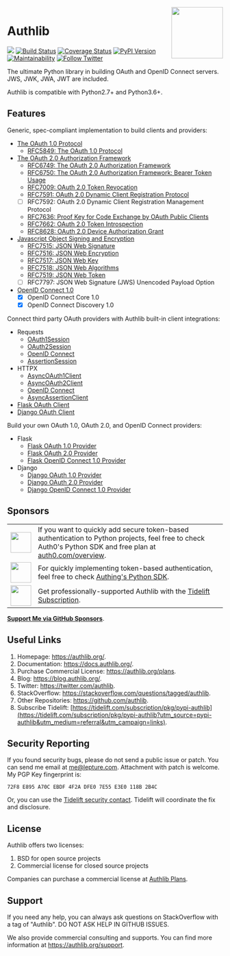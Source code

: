 <a href="https://authlib.org/">
<img align="right" width="120" height="120" src="https://authlib.org/logo.svg">
</a>

# Authlib

<a href="https://github.com/users/lepture/sponsorship"><img src="https://badgen.net/badge/support/authlib/ff69b4?icon=patreon" /></a>
<a href="https://github.com/lepture/authlib/actions"><img src="https://github.com/lepture/authlib/workflows/tests/badge.svg" alt="Build Status"></a>
<a href="https://codecov.io/gh/lepture/authlib?branch=master"><img src="https://badgen.net/codecov/c/github/lepture/authlib" alt="Coverage Status"></a>
<a href="https://pypi.org/project/Authlib/"><img src="https://badgen.net/pypi/v/authlib" alt="PyPI Version"></a>
<a href="https://codeclimate.com/github/lepture/authlib/maintainability"><img src="https://badgen.net/codeclimate/maintainability/lepture/authlib?icon=codeclimate" alt="Maintainability" /></a>
<a href="https://twitter.com/intent/follow?screen_name=authlib"><img src="https://img.shields.io/twitter/follow/authlib.svg?maxAge=3600&style=social&logo=twitter&label=Follow" alt="Follow Twitter"></a>

The ultimate Python library in building OAuth and OpenID Connect servers.
JWS, JWK, JWA, JWT are included.

Authlib is compatible with Python2.7+ and Python3.6+.

## Features

Generic, spec-compliant implementation to build clients and providers:

- [The OAuth 1.0 Protocol](https://docs.authlib.org/en/latest/basic/oauth1.html)
  - [RFC5849: The OAuth 1.0 Protocol](https://docs.authlib.org/en/latest/specs/rfc5849.html)
- [The OAuth 2.0 Authorization Framework](https://docs.authlib.org/en/latest/basic/oauth2.html)
  - [RFC6749: The OAuth 2.0 Authorization Framework](https://docs.authlib.org/en/latest/specs/rfc6749.html)
  - [RFC6750: The OAuth 2.0 Authorization Framework: Bearer Token Usage](https://docs.authlib.org/en/latest/specs/rfc6750.html)
  - [RFC7009: OAuth 2.0 Token Revocation](https://docs.authlib.org/en/latest/specs/rfc7009.html)
  - [RFC7591: OAuth 2.0 Dynamic Client Registration Protocol](https://docs.authlib.org/en/latest/specs/rfc7591.html)
  - [ ] RFC7592: OAuth 2.0 Dynamic Client Registration Management Protocol
  - [RFC7636: Proof Key for Code Exchange by OAuth Public Clients](https://docs.authlib.org/en/latest/specs/rfc7636.html)
  - [RFC7662: OAuth 2.0 Token Introspection](https://docs.authlib.org/en/latest/specs/rfc7662.html)
  - [RFC8628: OAuth 2.0 Device Authorization Grant](https://docs.authlib.org/en/latest/specs/rfc8628.html)
- [Javascript Object Signing and Encryption](https://docs.authlib.org/en/latest/jose/index.html)
  - [RFC7515: JSON Web Signature](https://docs.authlib.org/en/latest/jose/jws.html)
  - [RFC7516: JSON Web Encryption](https://docs.authlib.org/en/latest/jose/jwe.html)
  - [RFC7517: JSON Web Key](https://docs.authlib.org/en/latest/jose/jwk.html)
  - [RFC7518: JSON Web Algorithms](https://docs.authlib.org/en/latest/specs/rfc7518.html)
  - [RFC7519: JSON Web Token](https://docs.authlib.org/en/latest/jose/jwt.html)
  - [ ] RFC7797: JSON Web Signature (JWS) Unencoded Payload Option
- [OpenID Connect 1.0](https://docs.authlib.org/en/latest/specs/oidc.html)
  - [x] OpenID Connect Core 1.0
  - [x] OpenID Connect Discovery 1.0

Connect third party OAuth providers with Authlib built-in client integrations:

- Requests
  - [OAuth1Session](https://docs.authlib.org/en/latest/client/requests.html#requests-oauth-1-0)
  - [OAuth2Session](https://docs.authlib.org/en/latest/client/requests.html#requests-oauth-2-0)
  - [OpenID Connect](https://docs.authlib.org/en/latest/client/requests.html#requests-openid-connect)
  - [AssertionSession](https://docs.authlib.org/en/latest/client/requests.html#requests-service-account)
- HTTPX
  - [AsyncOAuth1Client](https://docs.authlib.org/en/latest/client/httpx.html#httpx-oauth-1-0)
  - [AsyncOAuth2Client](https://docs.authlib.org/en/latest/client/httpx.html#httpx-oauth-2-0)
  - [OpenID Connect](https://docs.authlib.org/en/latest/client/httpx.html#httpx-oauth-2-0)
  - [AsyncAssertionClient](https://docs.authlib.org/en/latest/client/httpx.html#async-service-account)
- [Flask OAuth Client](https://docs.authlib.org/en/latest/client/flask.html)
- [Django OAuth Client](https://docs.authlib.org/en/latest/client/django.html)

Build your own OAuth 1.0, OAuth 2.0, and OpenID Connect providers:

- Flask
  - [Flask OAuth 1.0 Provider](https://docs.authlib.org/en/latest/flask/1/)
  - [Flask OAuth 2.0 Provider](https://docs.authlib.org/en/latest/flask/2/)
  - [Flask OpenID Connect 1.0 Provider](https://docs.authlib.org/en/latest/flask/2/openid-connect.html)
- Django
  - [Django OAuth 1.0 Provider](https://docs.authlib.org/en/latest/django/1/)
  - [Django OAuth 2.0 Provider](https://docs.authlib.org/en/latest/django/2/)
  - [Django OpenID Connect 1.0 Provider](https://docs.authlib.org/en/latest/django/2/openid-connect.html)
  
## Sponsors

<table>
<tr>
<td><img align="middle" width="48" src="https://user-images.githubusercontent.com/290496/39297078-89d00928-497d-11e8-8119-0c53afe14cd0.png"></td>
<td>If you want to quickly add secure token-based authentication to Python projects, feel free to check Auth0's Python SDK and free plan at <a href="https://auth0.com/overview?utm_source=GHsponsor&utm_medium=GHsponsor&utm_campaign=authlib&utm_content=auth">auth0.com/overview</a>.</td>
</tr>
<tr>
<td><img align="middle" width="48" src="https://user-images.githubusercontent.com/290496/67944168-33843980-fc1f-11e9-8f69-6a7515344b92.png"></td>
<td>For quickly implementing token-based authentication, feel free to check <a href="https://learn.authing.cn/authing/sdk/sdk-for-python">Authing's Python SDK</a>.</td>
</tr>
<tr>
<td><img align="middle" width="48" src="https://user-images.githubusercontent.com/2379650/45126032-50b69880-b13f-11e8-9c2c-abd16c433495.png"></td>
<td>Get professionally-supported Authlib with the <a href="https://tidelift.com/subscription/pkg/pypi-authlib?utm_source=pypi-authlib&utm_medium=referral&utm_campaign=readme">Tidelift Subscription</a>.
</td>
</tr>
</table>

[**Support Me via GitHub Sponsors**](https://github.com/users/lepture/sponsorship).

## Useful Links

1. Homepage: <https://authlib.org/>.
2. Documentation: <https://docs.authlib.org/>.
3. Purchase Commercial License: <https://authlib.org/plans>.
4. Blog: <https://blog.authlib.org/>.
5. Twitter: <https://twitter.com/authlib>.
6. StackOverflow: <https://stackoverflow.com/questions/tagged/authlib>.
7. Other Repositories: <https://github.com/authlib>.
8. Subscribe Tidelift: [https://tidelift.com/subscription/pkg/pypi-authlib](https://tidelift.com/subscription/pkg/pypi-authlib?utm_source=pypi-authlib&utm_medium=referral&utm_campaign=links).

## Security Reporting

If you found security bugs, please do not send a public issue or patch.
You can send me email at <me@lepture.com>. Attachment with patch is welcome.
My PGP Key fingerprint is:

```
72F8 E895 A70C EBDF 4F2A DFE0 7E55 E3E0 118B 2B4C
```

Or, you can use the [Tidelift security contact](https://tidelift.com/security).
Tidelift will coordinate the fix and disclosure.

## License

Authlib offers two licenses:

1. BSD for open source projects
2. Commercial license for closed source projects

Companies can purchase a commercial license at
[Authlib Plans](https://authlib.org/plans).

## Support

If you need any help, you can always ask questions on StackOverflow with
a tag of "Authlib". DO NOT ASK HELP IN GITHUB ISSUES.

We also provide commercial consulting and supports. You can find more
information at <https://authlib.org/support>.
